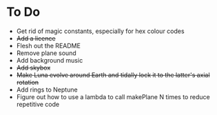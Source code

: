 # To Do

* Get rid of magic constants, especially for hex colour codes
* ~~Add a licence~~
* Flesh out the README
* Remove plane sound
* Add background music
* ~~Add skybox~~
* ~~Make Luna evolve around Earth and tidally lock it to the latter's axial rotation~~
* Add rings to Neptune
* Figure out how to use a lambda to call makePlane N times to reduce repetitive code
